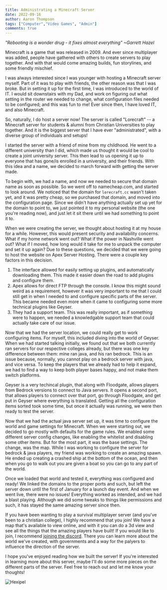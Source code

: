 ```yaml
---
title: Administrating a Minecraft Server
date: 2022-09-16
author: Aaron Thompson
tags: ["Computer","Video Games", "Admin"]
comments: true
---
```


*"Rebooting is a wonder drug - it fixes almost everything" ~Garrett Hazel*

Minecraft is a game that was released in 2009. And ever since multiplayer was added, people have gathered with others to create servers to play together. And with that would come amazing builds, fun storylines, and some friendly mischief.

I was always interested since I was younger with hosting a Minecraft server myself. Part of it was to play with friends, the other reason was that I was broke. But in setting it up for the first time, I was introduced to the world of IT. I would sit downstairs with my Dad, and work on figuring out what setting in the router we needed to change, what configuration files needed to be configured; and this was fun to me! Ever since then, I have loved IT, and also Minecraft.

So, naturally, I do host a server now! The server is called "Lorecraft" -- a Minecraft server for students & alumni from Christian Universities to play together. And it is the biggest server that I have ever "administrated", with a diverse group of individuals and setups!

I started the server with a friend of mine from my childhood. He went to a different university than I did, which made us thought it would be cool to create a joint university server. This then lead to us opening it up to everyone that has gone/is enrolled in a university, and their friends. With this idea and a name, we decided to march forward with getting the server made.

To begin with, we had a name, and now we needed to secure that domain name as soon as possible. So we went off to namecheap.com, and started to look around. We noticed that the domain for `lorecraft.cc` wasn't taken yet, and it was pretty cheap, so we purchased that domain, and moved into the configuration page. Since we didn't have anything actually set up yet for the domain to point to, we just pointed it to my personal website (the one you're reading now), and just let it sit there until we had something to point it to.

When we were creating the server, we thought about hosting it at my house for a while. However, this would present security and availability concerns. What if my home network went out? What if the power in Nashville went out? What if I moved, how long would it take for me to unpack the computer and set it up again? Due to these questions, we decided that we were going to host the website on Apex Server Hosting. There were a couple key factors in this decision.

1. The interface allowed for easily setting up plugins, and automatically downloading them. This made it easier down the road to add plugins and configure them.
2. Apex allows for direct FTP through the console. I know this might sound weird as a requirement, however it was very important to me that I could still get in when I needed to and configure specific parts of the server. This became needed even more when it came to configuring some more technical plugins like Geyser.
3. They had a support team. This was really important, as if something were to happen, we needed a knowledgable support team that could actually take care of our issue.

Now that we had the server location, we could really get to work configuring items. For myself, this included diving into the world of Geyser. When we had started talking initially, we found out that we both currently ran servers for our respective colleges already, but there was one key difference between them: mine ran java, and his ran bedrock. This is an issue because, normally, you cannot play on a bedrock server with java, and vice versa. To keep the players that we already had to help it expand, we had to find a way to keep both player bases happy, and not make them switch platforms. 

Geyser is a very techincal plugin, that along with Floodgate, allows players from Bedrock versions to connect to Java servers. It opens a second port, that allows players to connect over that port, go through Floodgate, and get put in Geyser where everything is translated. Getting all the configuration items sorted took some time, but once it actually was running, we were then ready to test the server.

Now that we had the actual java server set up, it was time to configure the world and game settings for Minecraft. When we were starting out, we decided to go mostly with defaults for the game rules. We enabled some different server config changes, like enabling the whitelist and disabling some other items. But for the most part, it was the base settings. The change, was the map. While I was working to configure the server for bedrock & java players, my friend was working to create an amazing spawn. He ended up creating a crashed ship at the bottom of the ocean, and then when you go to walk out you are given a boat so you can go to any part of the world.

Once we loaded that world and tested it, everything was configured and ready! We linked the domains to the proper ports and such, but left the server down until the first of January for a launch day event. And when we went live, there were no issues! Everything worked as intended, and we had a blast playing. Although we did some tweaks to things like permissions and such, it has stayed the same amazing server since then.

If you have been wanting to play a survival multiplayer server (and you've been to a christian college), I highly recommend that you join! We have a map that's available to view online, and with it you can do a 3d view and see all the things that the amazing players have built! If you would like to join, I recommend [joining the discord](https://discord.lorecraft.cc). There you can learn more about the world we've created, with governments and a way for the palyers to influence the direction of the server. 

I hope you've enjoyed reading how we built the server! If you're interested in learning more about this server, maybe I'll do some more pieces on the different parts of the server. Feel free to reach out and let me know your thoughts!

![Hexipel](/img/hexipel_sunset.png)